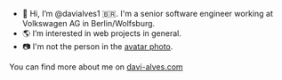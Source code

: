 - 👋 Hi, I’m @davialves1 🇧🇷. I'm a senior software engineer working at Volkswagen AG in Berlin/Wolfsburg.
- 🌎 I’m interested in web projects in general.
- 📷 I'm not the person in the [avatar photo](https://this-person-does-not-exist.com/en).

You can find more about me on [davi-alves.com](https://davi-alves.com)

<!---
davialves1/davialves1 is a ✨ special ✨ repository because its `README.md` (this file) appears on your GitHub profile.
You can click the Preview link to take a look at your changes.
--->
